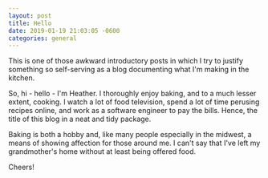 ```yaml
---
layout: post
title: Hello
date: 2019-01-19 21:03:05 -0600
categories: general
---
```

This is one of those awkward introductory posts in which I try to justify something so self-serving as a blog documenting what I'm making in the kitchen.

So, hi - hello - I'm Heather. I thoroughly enjoy baking, and to a much lesser extent, cooking. I watch a lot of food television, spend a lot of time perusing recipes online, and work as a software engineer to pay the bills. Hence, the title of this blog in a neat and tidy package.

Baking is both a hobby and, like many people especially in the midwest, a means of showing affection for those around me. I can't say that I've left my grandmother's home without at least being offered food.

Cheers!
